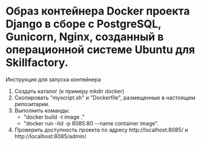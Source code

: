 # Образ контейнера Docker проекта Django в сборе с PostgreSQL, Gunicorn, Nginx, созданный в операционной системе Ubuntu для  Skillfactory.
Инструкция для запуска контейнера
1. Создать каталог (к примеру mkdir docker)
2. Скопировать "myscript.sh" и "Dockerfile", размещенные в настоящем репозитарии.
3. Выполнить команды:
   - "docker build -t image ."
   - "docker run -itd -p 8085:80 --name container image".
4. Проверить доступность проекта по адресу http://localhost:8085/ и http://localhost:8085/admin/
